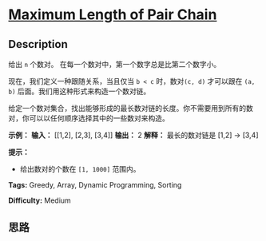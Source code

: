 # [Maximum Length of Pair Chain][title]

## Description

给出 `n` 个数对。 在每一个数对中，第一个数字总是比第二个数字小。

现在，我们定义一种跟随关系，当且仅当 `b < c` 时，数对`(c, d)` 才可以跟在 `(a, b)` 后面。我们用这种形式来构造一个数对链。

给定一个数对集合，找出能够形成的最长数对链的长度。你不需要用到所有的数对，你可以以任何顺序选择其中的一些数对来构造。

**示例：**
            **输入：** [[1,2], [2,3], [3,4]]    **输出：** 2    **解释：** 最长的数对链是 [1,2] -> [3,4]    

**提示：**

  * 给出数对的个数在 `[1, 1000]` 范围内。


**Tags:** Greedy, Array, Dynamic Programming, Sorting

**Difficulty:** Medium

## 思路

[title]: https://leetcode-cn.com/problems/maximum-length-of-pair-chain
